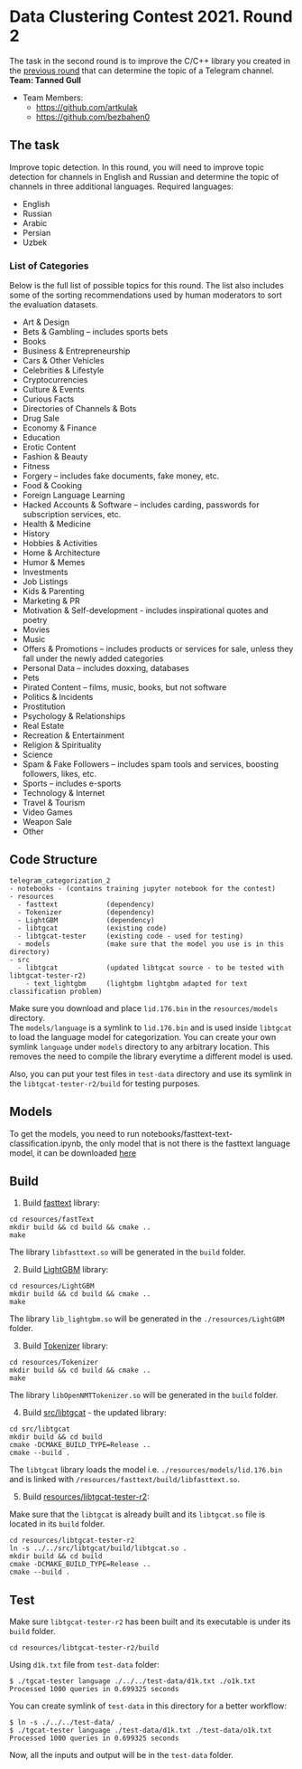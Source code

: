 # Data Clustering Contest 2021. Round 2
The task in the second round is to improve the C/C++ library you created in the [previous round](https://contest.com/docs/dc2021-r1) that can determine the topic of a Telegram channel.
**Team: Tanned Gull**


* Team Members:
	- https://github.com/artkulak
  - https://github.com/bezbahen0

## The task
Improve topic detection. In this round, you will need to improve topic detection for channels in English and Russian and determine the topic of channels in three additional languages. Required languages:

- English
- Russian
- Arabic
- Persian
- Uzbek

### List of Categories
Below is the full list of possible topics for this round. The list also includes some of the sorting recommendations used by human moderators to sort the evaluation datasets.

  - Art & Design
  - Bets & Gambling – includes sports bets
  - Books
  - Business & Entrepreneurship
  - Cars & Other Vehicles
  - Celebrities & Lifestyle
  - Cryptocurrencies
  - Culture & Events
  - Curious Facts
  - Directories of Channels & Bots
  - Drug Sale
  - Economy & Finance
  - Education
  - Erotic Content
  - Fashion & Beauty
  - Fitness
  - Forgery – includes fake documents, fake money, etc.
  - Food & Cooking
  - Foreign Language Learning
  - Hacked Accounts & Software – includes carding, passwords for subscription services, etc.
  - Health & Medicine
  - History
  - Hobbies & Activities
  - Home & Architecture
  - Humor & Memes
  - Investments
  - Job Listings
  - Kids & Parenting
  - Marketing & PR
  - Motivation & Self-development - includes inspirational quotes and poetry
  - Movies
  - Music
  - Offers & Promotions – includes products or services for sale, unless they fall under the newly added categories
  - Personal Data – includes doxxing, databases
  - Pets
  - Pirated Content – films, music, books, but not software
  - Politics & Incidents
  - Prostitution
  - Psychology & Relationships
  - Real Estate
  - Recreation & Entertainment
  - Religion & Spirituality
  - Science
  - Spam & Fake Followers – includes spam tools and services, boosting followers, likes, etc.
  - Sports – includes e-sports
  - Technology & Internet
  - Travel & Tourism
  - Video Games
  - Weapon Sale
  - Other

## Code Structure

```text
telegram_categorization_2
- notebooks - (contains training jupyter notebook for the contest)
- resources
  - fasttext            (dependency)
  - Tokenizer           (dependency)
  - LightGBM            (dependency)
  - libtgcat            (existing code)
  - libtgcat-tester     (existing code - used for testing)
  - models              (make sure that the model you use is in this directory)
- src
  - libtgcat            (updated libtgcat source - to be tested with libtgcat-tester-r2)
    - text_lightgbm     (lightgbm lightgbm adapted for text classification problem)
```

Make sure you download and place `lid.176.bin` in the `resources/models` directory.  
The `models/language` is a symlink to `lid.176.bin` and is used inside `libtgcat` to
load the language model for categorization. You can create your own symlink `language`
under `models` directory to any arbitrary location. This removes the need to compile 
the library everytime a different model is used.

Also, you can put your test files in `test-data` directory and use its symlink in the
`libtgcat-tester-r2/build` for testing purposes.


## Models

To get the models, you need to run notebooks/fasttext-text-classification.ipynb, the only model that is not there is the fasttext language model, it can be downloaded [here](https://fasttext.cc/docs/en/language-identification.html)

## Build

1. Build [fasttext](./resources/fastText/) library:

```shell
cd resources/fastText
mkdir build && cd build && cmake ..
make
```
The library `libfasttext.so` will be generated in the `build` folder.

2. Build [LightGBM](./resources/LightGBM/) library:

```shell
cd resources/LightGBM
mkdir build && cd build && cmake ..
make
```
The library `lib_lightgbm.so` will be generated in the `./resources/LightGBM` folder.

3. Build [Tokenizer](./resources/Tokenizer/) library:

```shell
cd resources/Tokenizer
mkdir build && cd build && cmake ..
make
```
The library `libOpenNMTTokenizer.so` will be generated in the `build` folder.


4. Build [src/libtgcat](./src/libtgcat/) - the updated library:

```shell
cd src/libtgcat
mkdir build && cd build
cmake -DCMAKE_BUILD_TYPE=Release ..
cmake --build .
```

The `libtgcat` library loads the model i.e. `./resources/models/lid.176.bin`
and is linked with `/resources/fasttext/build/libfasttext.so`.

5. Build [resources/libtgcat-tester-r2](./resources/libtgcat-tester-r2/):

Make sure that the `libtgcat` is already built and its `libtgcat.so` file is
located in its `build` folder.

```shell
cd resources/libtgcat-tester-r2
ln -s ../../src/libtgcat/build/libtgcat.so .
mkdir build && cd build
cmake -DCMAKE_BUILD_TYPE=Release ..
cmake --build .
```

## Test

Make sure `libtgcat-tester-r2` has been built and its executable is under its
`build` folder.

```shell
cd resources/libtgcat-tester-r2/build
```

Using `d1k.txt` file from `test-data` folder:

```shell
$ ./tgcat-tester language ./../../test-data/d1k.txt ./o1k.txt
Processed 1000 queries in 0.699325 seconds
```

You can create symlink of `test-data` in this directory for a better workflow:

```shell
$ ln -s ./../../test-data/ .
$ ./tgcat-tester language ./test-data/d1k.txt ./test-data/o1k.txt
Processed 1000 queries in 0.699325 seconds
```

Now, all the inputs and output will be in the `test-data` folder.
